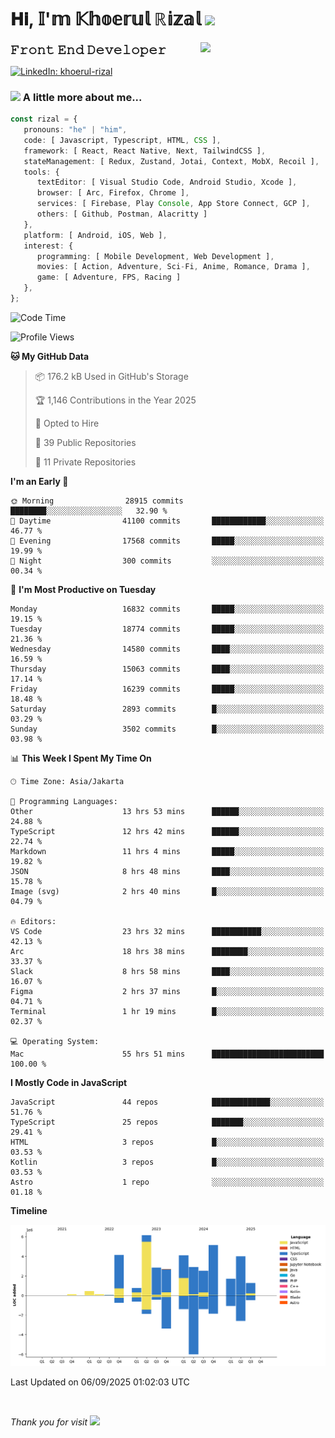 <h1> 𝐇𝐢, 𝕀'𝕞 𝕂𝕙𝕠𝕖𝕣𝕦𝕝 ℝ𝕚𝕫𝕒𝕝 <img src="https://media.giphy.com/media/mGcNjsfWAjY5AEZNw6/giphy.gif" width="50"></h1>
<img align='right' src="https://media.giphy.com/media/v1.Y2lkPTc5MGI3NjExOWI2ajR2NGJubzBsZHFuaHMwajRrcDNsNXJwOG8yb3F0NjhkNXF4OSZlcD12MV9pbnRlcm5hbF9naWZfYnlfaWQmY3Q9cw/fkZukR450RQ1qnGaq9/giphy.gif" width="200">
<strong style="font-size:20px;">𝙵𝚛𝚘𝚗𝚝 𝙴𝚗𝚍 𝙳𝚎𝚟𝚎𝚕𝚘𝚙𝚎𝚛</strong>
</p></em>

[![LinkedIn: khoerul-rizal](https://img.shields.io/badge/khoerul--rizal-blue?style=flat-square&logo=Linkedin&logoColor=white&link=https://www.linkedin.com/in/khoerul-rizal/)](https://www.linkedin.com/in/khoerul-rizal/)

### <img src="https://media.giphy.com/media/VgCDAzcKvsR6OM0uWg/giphy.gif" width="50"> A little more about me...

```typescript
const rizal = {
   pronouns: "he" | "him",
   code: [ Javascript, Typescript, HTML, CSS ],
   framework: [ React, React Native, Next, TailwindCSS ],
   stateManagement: [ Redux, Zustand, Jotai, Context, MobX, Recoil ],
   tools: {
      textEditor: [ Visual Studio Code, Android Studio, Xcode ],
      browser: [ Arc, Firefox, Chrome ],
      services: [ Firebase, Play Console, App Store Connect, GCP ],
      others: [ Github, Postman, Alacritty ]
   },
   platform: [ Android, iOS, Web ],
   interest: {
      programming: [ Mobile Development, Web Development ],
      movies: [ Action, Adventure, Sci-Fi, Anime, Romance, Drama ],
      game: [ Adventure, FPS, Racing ]
   },
};
```

<!--START_SECTION:waka-->
![Code Time](http://img.shields.io/badge/Code%20Time-3%2C873%20hrs%2049%20mins-blue)

![Profile Views](http://img.shields.io/badge/Profile%20Views-0-blue)

**🐱 My GitHub Data** 

> 📦 176.2 kB Used in GitHub's Storage 
 > 
> 🏆 1,146 Contributions in the Year 2025
 > 
> 💼 Opted to Hire
 > 
> 📜 39 Public Repositories 
 > 
> 🔑 11 Private Repositories 
 > 
**I'm an Early 🐤** 

```text
🌞 Morning                28915 commits       ████████░░░░░░░░░░░░░░░░░   32.90 % 
🌆 Daytime                41100 commits       ████████████░░░░░░░░░░░░░   46.77 % 
🌃 Evening                17568 commits       █████░░░░░░░░░░░░░░░░░░░░   19.99 % 
🌙 Night                  300 commits         ░░░░░░░░░░░░░░░░░░░░░░░░░   00.34 % 
```
📅 **I'm Most Productive on Tuesday** 

```text
Monday                   16832 commits       █████░░░░░░░░░░░░░░░░░░░░   19.15 % 
Tuesday                  18774 commits       █████░░░░░░░░░░░░░░░░░░░░   21.36 % 
Wednesday                14580 commits       ████░░░░░░░░░░░░░░░░░░░░░   16.59 % 
Thursday                 15063 commits       ████░░░░░░░░░░░░░░░░░░░░░   17.14 % 
Friday                   16239 commits       █████░░░░░░░░░░░░░░░░░░░░   18.48 % 
Saturday                 2893 commits        █░░░░░░░░░░░░░░░░░░░░░░░░   03.29 % 
Sunday                   3502 commits        █░░░░░░░░░░░░░░░░░░░░░░░░   03.98 % 
```


📊 **This Week I Spent My Time On** 

```text
🕑︎ Time Zone: Asia/Jakarta

💬 Programming Languages: 
Other                    13 hrs 53 mins      ██████░░░░░░░░░░░░░░░░░░░   24.88 % 
TypeScript               12 hrs 42 mins      ██████░░░░░░░░░░░░░░░░░░░   22.74 % 
Markdown                 11 hrs 4 mins       █████░░░░░░░░░░░░░░░░░░░░   19.82 % 
JSON                     8 hrs 48 mins       ████░░░░░░░░░░░░░░░░░░░░░   15.78 % 
Image (svg)              2 hrs 40 mins       █░░░░░░░░░░░░░░░░░░░░░░░░   04.79 % 

🔥 Editors: 
VS Code                  23 hrs 32 mins      ███████████░░░░░░░░░░░░░░   42.13 % 
Arc                      18 hrs 38 mins      ████████░░░░░░░░░░░░░░░░░   33.37 % 
Slack                    8 hrs 58 mins       ████░░░░░░░░░░░░░░░░░░░░░   16.07 % 
Figma                    2 hrs 37 mins       █░░░░░░░░░░░░░░░░░░░░░░░░   04.71 % 
Terminal                 1 hr 19 mins        █░░░░░░░░░░░░░░░░░░░░░░░░   02.37 % 

💻 Operating System: 
Mac                      55 hrs 51 mins      █████████████████████████   100.00 % 
```

**I Mostly Code in JavaScript** 

```text
JavaScript               44 repos            █████████████░░░░░░░░░░░░   51.76 % 
TypeScript               25 repos            ███████░░░░░░░░░░░░░░░░░░   29.41 % 
HTML                     3 repos             █░░░░░░░░░░░░░░░░░░░░░░░░   03.53 % 
Kotlin                   3 repos             █░░░░░░░░░░░░░░░░░░░░░░░░   03.53 % 
Astro                    1 repo              ░░░░░░░░░░░░░░░░░░░░░░░░░   01.18 % 
```



**Timeline**

![Lines of Code chart](https://raw.githubusercontent.com/khoerulrizal/khoerulrizal/main/assets/bar_graph.png)


 Last Updated on 06/09/2025 01:02:03 UTC
<!--END_SECTION:waka-->
</details>
<br/>

<em>Thank you for visit</em> <img src="https://media.giphy.com/media/v1.Y2lkPTc5MGI3NjExcHdvNm1qZWtjaGw0ZjdwM3Z3NnY2dHlueTVuODBta2FiY20wM2YybSZlcD12MV9pbnRlcm5hbF9naWZfYnlfaWQmY3Q9cw/tV25tpdKqdFa9x81k2/giphy.gif" width="40">
